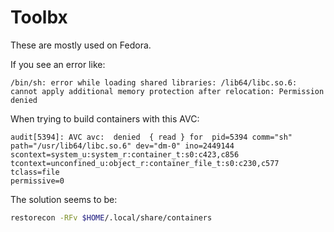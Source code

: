 # Toolbx

These are mostly used on Fedora.

If you see an error like:

  ```text
  /bin/sh: error while loading shared libraries: /lib64/libc.so.6:
  cannot apply additional memory protection after relocation: Permission denied
  ```

When trying to build containers with this AVC:

  ```text
  audit[5394]: AVC avc:  denied  { read } for  pid=5394 comm="sh"
  path="/usr/lib64/libc.so.6" dev="dm-0" ino=2449144
  scontext=system_u:system_r:container_t:s0:c423,c856
  tcontext=unconfined_u:object_r:container_file_t:s0:c230,c577 tclass=file
  permissive=0
```

The solution seems to be:

  ```bash
  restorecon -RFv $HOME/.local/share/containers
  ```
